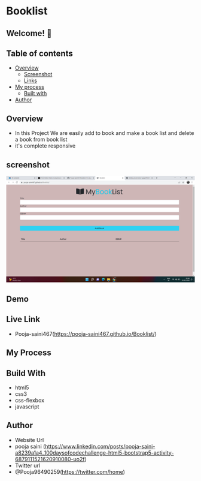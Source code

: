 # Booklist

## Welcome! 👋

## Table of contents

- [Overview](#overview)
  - [Screenshot](#screenshot)
  - [Links](#links)
- [My process](#my-process)
  - [Built with](#built-with)
- [Author](#author)

## Overview 
- In this Project We are easily add to book and make a book list and delete a book from book list
- it's complete responsive 


## screenshot
<img src="https://github.com/Pooja-saini467/Booklist/blob/main/Screenshot.png?raw=true">

## Demo




## Live Link

- Pooja-saini467(https://pooja-saini467.github.io/Booklist/)

## My Process

## Build With
- html5
- css3
- css-flexbox
- javascript

## Author
- Website Url
- pooja saini (https://www.linkedin.com/posts/pooja-saini-a8239a1a4_100daysofcodechallenge-html5-bootstrap5-activity-6879111521620910080-uo2f)
- Twitter url
- @Pooja96490259(https://twitter.com/home)
